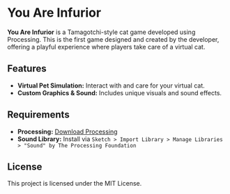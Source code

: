 # You Are Infurior

**You Are Infurior** is a Tamagotchi-style cat game developed using Processing. This is the first game designed and created by the developer, offering a playful experience where players take care of a virtual cat.

## Features

- **Virtual Pet Simulation:** Interact with and care for your virtual cat.
- **Custom Graphics & Sound:** Includes unique visuals and sound effects.

## Requirements

- **Processing:** [Download Processing](https://processing.org/download)
- **Sound Library:** Install via `Sketch > Import Library > Manage Libraries > "Sound" by The Processing Foundation`

## License

This project is licensed under the MIT License.
